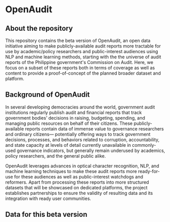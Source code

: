 # OpenAudit

## About the repository

This repository contains the beta version of OpenAudit, an open data initiative aiming to make publicly-available audit reports more tractable for use by academic/policy researchers and public-interest audiences using NLP and machine learning methods, starting with the the universe of audit reports of the Philippine government's Commission on Audit. Here, we focus on a subset of these reports both in terms of coverage as well as content to provide a proof-of-concept of the planned broader dataset and platform. 

## Background of OpenAudit

In several developing democracies around the world, government audit institutions regularly publish audit and financial reports that track government bodies’ decisions in raising, budgeting, spending, and managing public resources on behalf of their citizens. These publicly-available reports contain data of immense value to governance researchers and ordinary citizens— potentially offering ways to track government decisions, processes, and behaviors related to corruption, accountability, and state capacity at levels of detail currently unavailable in commonly-used governance indicators, but generally remain underused by academics, policy researchers, and the general public alike. 

OpenAudit leverages advances in optical character recognition, NLP, and machine learning techniques to make these audit reports more ready-for-use for these audiences as well as public-interest watchdogs and reformers. Apart from processing these reports into more structured datasets that will be showcased on dedicated platforms, the project establishes partnerships to ensure the validity of resulting data and its integration with ready user communities. 

## Data for this beta version

